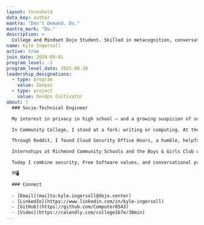 ```yaml
---
layout: threshold
data_key: author
mantra: "Don't Demand. Do."
mantra_mark: "Do."
description: >
  College and Mindset Dojo Student. Skilled in metacognition, conversations, and computer. Last follower of the previous two incarnations of Mindset Dojo, and first of this version. 
name: Kyle Ingersoll
active: true
join_date: 2024-08-01
program_level: -2
program_level_date: 2025-08-30
leadership_designations:
  - type: program
    value: Zenpai
  - type: project
    value: DevOps Cultivator
about: |
  ### Socio-Technical Engineer

  My interest in privacy in high school — and a growing suspicion of surveillance — pulled me toward Linux and the principles of Free Software. Early on I saw software as a place to defend individual agency: tools people can run, study, share, and modify. That belief planted the seed that technical skill should serve freedom, not status.

  In Community College, I stood at a fork: writing or computing. At the time I still craved mastery over machines — and, I now recognize, the quiet power that comes with it — even if I didn’t want to admit that drive. I chose computer science, learning to program as a way to gain control and competence. It wasn’t yet a moral project; it was the beginning of an apprenticeship in craft and consequence.

  Through Reddit, I found Cloud Security Office Hours, a humble, helpful community, and was invited by Michael into Mindset Dojo. I didn’t connect at first, but returning again and again — and learning from my Zensei — helped me fuse technical precision with conversational presence. Dojo gave me a brave space to write again and to move from mastery for its own sake toward mastery in service of others.

  Internships at Richmond Community Schools and the Boys & Girls Club of Wayne County turned ideas into practice. Protecting classroom and community networks taught me readiness and resilience — that each patch, policy, and pipeline is an act of care. Those experiences completed the arc: I stopped pursuing hacker prestige and started treating design choices as moral responsibilities.

  Today I combine security, Free Software values, and conversational practice: building safe DevOps pipelines, enforcing automated quality gates, and writing Insight pieces — all in service of one mission: to protect and expand human freedom through sociotechnical engineering.

  ⛩️🖥️

  ### Connect
  
  - [Email](mailto:kyle.ingersoll@dojo.center)
  - [LinkedIn](https://www.linkedin.com/in/kyle-ingersoll)
  - [GitHub](https://github.com/Computer8543)
  - [Video](https://calendly.com/college1b7e/30min)
---
```

